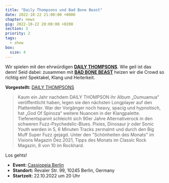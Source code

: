 ```yaml
---
title: "Daily Thompsons und Bad Bone Beast"
date: 2022-10-22 21:00:00 +0000
chapter: news
gig: 2022-10-22 20:00:00 +0200
section: 3
priority: 2
tags:
  - show
box:
  size: 4
---
```


Wir spielen mit den ehrwürdigen **[DAILY THOMPSONS](https://www.facebook.com/dailythompson.band/)**.
Wie geil ist das denn!
Seid dabei: zusammen mit **[BAD BONE BEAST](https://www.facebook.com/badbonebeast)** heizen wir die Crowd so richtig ein!
Spektakel, Klang und Heiterkeit.

**Vorgestellt:** [DAILY THOMPSONS](https://www.facebook.com/dailythompson.band/)

> Kaum ein Jahr nachdem DAILY THOMPSON ihr Album „Oumuamua“ veröffentlicht haben, legen sie den nächsten Longplayer auf den Plattenteller. War der Vorgänger noch heavy, spacig und hypnotisch, hat „God Of Spinoza“ weitere Nuancen in der Klangpalette. Tiefenentspannt schleicht sich 90er Jahre Alternativerock in den schweren Fuzz-Psychedelic-Blues. Pixies, Dinosaur jr oder Sonic Youth werden in 5, 6 Minuten Tracks zermalmt und durch den Big Muff Super Fuzz gejagd. Unter den "Schönheiten des Monats" im Visions Magazin Dez.2021, Tipps des Monats im Classic Rock Magazin, 8 von 10 im Rockhard.

Los gehts!
* **Event:** [Cassiopeia Berlin](https://www.facebook.com/events/616895892725632/)
* **Standort:** Revaler Str. 99, 10245 Berlin, Germany
* **Startzeit:** 22.10.2022 um 20 Uhr
